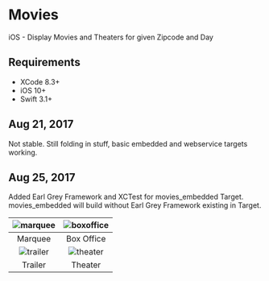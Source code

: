 # Movies
iOS - Display Movies and Theaters for given Zipcode and Day

## Requirements

- XCode 8.3+
- iOS 10+
- Swift 3.1+


## Aug 21, 2017
Not stable. Still folding in stuff, basic embedded and webservice targets working.

## Aug 25, 2017
Added Earl Grey Framework and XCTest for movies_embedded Target. movies_embedded will build without Earl Grey Framework existing in Target.

![marquee](https://user-images.githubusercontent.com/4106530/29589019-82b24964-8748-11e7-8c7f-cbe388b4d65a.png) |![boxoffice](https://user-images.githubusercontent.com/4106530/29589021-85d534a8-8748-11e7-8c8c-258063c99ab9.png)
:-------------------------:|:-------------------------:
Marquee | Box Office |
![trailer](https://user-images.githubusercontent.com/4106530/29589030-8c512094-8748-11e7-8cb4-dac3ce72155a.png) | ![theater](https://user-images.githubusercontent.com/4106530/29589038-93445632-8748-11e7-967c-52d45be01f25.png) |
Trailer | Theater
